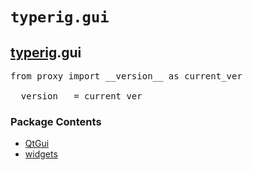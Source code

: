 

<a name="typerig.gui"></a>

# `typerig.gui`


<h2><a href="./typerig.html">typerig</a>.gui</h2> <div class="module">  <div class="docstring">

<pre class="doc" markdown="0">from proxy import __version__ as current_ver

__version__ = current_ver</pre>

</div>  <div class="modules"><h3>Package Contents</h3><ul class="list"><li><a href="./typerig.gui.QtGui.html">QtGui</a></li><li><a href="./typerig.gui.widgets.html">widgets</a></li></ul></div></div>
